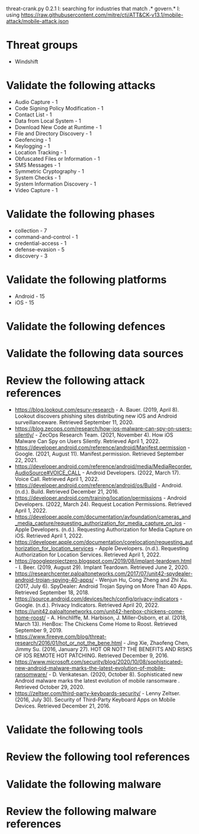 threat-crank.py 0.2.1
I: searching for industries that match .* govern.*
I: using https://raw.githubusercontent.com/mitre/cti/ATT&CK-v13.1/mobile-attack/mobile-attack.json
# Threat groups

* Windshift

# Validate the following attacks

* Audio Capture - 1
* Code Signing Policy Modification - 1
* Contact List - 1
* Data from Local System - 1
* Download New Code at Runtime - 1
* File and Directory Discovery - 1
* Geofencing - 1
* Keylogging - 1
* Location Tracking - 1
* Obfuscated Files or Information - 1
* SMS Messages - 1
* Symmetric Cryptography - 1
* System Checks - 1
* System Information Discovery - 1
* Video Capture - 1

# Validate the following phases

* collection - 7
* command-and-control - 1
* credential-access - 1
* defense-evasion - 5
* discovery - 3

# Validate the following platforms

* Android - 15
* iOS - 15

# Validate the following defences


# Validate the following data sources


# Review the following attack references

* https://blog.lookout.com/esurv-research - A. Bauer. (2019, April 8). Lookout discovers phishing sites distributing new iOS and Android surveillanceware. Retrieved September 11, 2020.
* https://blog.zecops.com/research/how-ios-malware-can-spy-on-users-silently/ - ZecOps Research Team. (2021, November 4). How iOS Malware Can Spy on Users Silently. Retrieved April 1, 2022.
* https://developer.android.com/reference/android/Manifest.permission - Google. (2021, August 11). Manifest.permission. Retrieved September 22, 2021.
* https://developer.android.com/reference/android/media/MediaRecorder.AudioSource#VOICE_CALL - Android Developers. (2022, March 17). Voice Call. Retrieved April 1, 2022.
* https://developer.android.com/reference/android/os/Build - Android. (n.d.). Build. Retrieved December 21, 2016.
* https://developer.android.com/training/location/permissions - Android Developers. (2022, March 24). Request Location Permissions. Retrieved April 1, 2022.
* https://developer.apple.com/documentation/avfoundation/cameras_and_media_capture/requesting_authorization_for_media_capture_on_ios - Apple Developers. (n.d.). Requesting Authorization for Media Capture on iOS. Retrieved April 1, 2022.
* https://developer.apple.com/documentation/corelocation/requesting_authorization_for_location_services - Apple Developers. (n.d.). Requesting Authorization for Location Services. Retrieved April 1, 2022.
* https://googleprojectzero.blogspot.com/2019/08/implant-teardown.html - I. Beer. (2019, August 29). Implant Teardown. Retrieved June 2, 2020.
* https://researchcenter.paloaltonetworks.com/2017/07/unit42-spydealer-android-trojan-spying-40-apps/ - Wenjun Hu, Cong Zheng and Zhi Xu. (2017, July 6). SpyDealer: Android Trojan Spying on More Than 40 Apps. Retrieved September 18, 2018.
* https://source.android.com/devices/tech/config/privacy-indicators - Google. (n.d.). Privacy Indicators. Retrieved April 20, 2022.
* https://unit42.paloaltonetworks.com/unit42-henbox-chickens-come-home-roost/ - A. Hinchliffe, M. Harbison, J. Miller-Osborn, et al. (2018, March 13). HenBox: The Chickens Come Home to Roost. Retrieved September 9, 2019.
* https://www.fireeye.com/blog/threat-research/2016/01/hot_or_not_the_bene.html - Jing Xie, Zhaofeng Chen, Jimmy Su. (2016, January 27). HOT OR NOT? THE BENEFITS AND RISKS OF IOS REMOTE HOT PATCHING. Retrieved December 9, 2016.
* https://www.microsoft.com/security/blog/2020/10/08/sophisticated-new-android-malware-marks-the-latest-evolution-of-mobile-ransomware/ - D. Venkatesan. (2020, October 8). Sophisticated new Android malware marks the latest evolution of mobile ransomware . Retrieved October 29, 2020.
* https://zeltser.com/third-party-keyboards-security/ - Lenny Zeltser. (2016, July 30). Security of Third-Party Keyboard Apps on Mobile Devices. Retrieved December 21, 2016.

# Validate the following tools


# Review the following tool references


# Validate the following malware


# Review the following malware references


